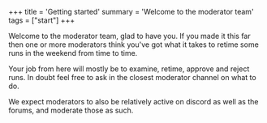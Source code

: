 +++
title = 'Getting started'
summary = 'Welcome to the moderator team'
tags = ["start"]
+++

Welcome to the moderator team, glad to have you. If you made it this far
then one or more moderators think you've got what it takes to retime
some runs in the weekend from time to time.

Your job from here will mostly be to examine, retime, approve and reject
runs. In doubt feel free to ask in the closest moderator channel on what
to do.

We expect moderators to also be relatively active on discord as well as
the forums, and moderate those as such.
